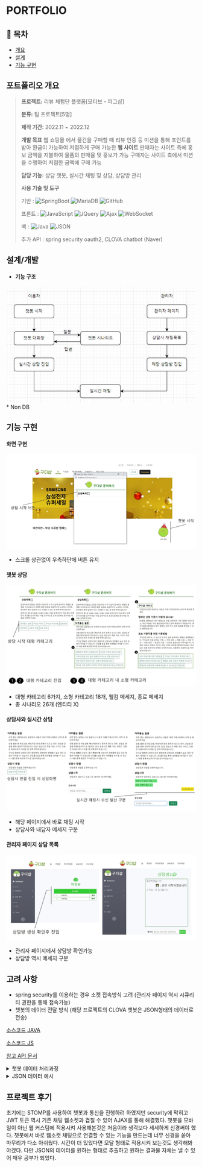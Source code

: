 # PORTFOLIO

## 📗 목차


- [개요](#포트폴리오-개요)
- [설계](#설계/개발)
- [기능 구현](#기능-구현)

## **포트폴리오 개요**

> **프로젝트:** 리뷰 체험단 플랫폼[모티브 - 퍼그샵]
>
> **분류:** 팀 프로젝트[5명]
>
> **제작 기간:** 2022.11 ~ 2022.12
>
> **개발 목표** 
> 웹 쇼핑몰 에서 물건을 구매할 때 리뷰 인증 등 미션을 통해 포인트를 받아 환금이 가능하여 저렴하게 구매 가능한 **웹 사이트**
판매자는 사이트 측에 홍보 금액을 지불하여 물품의 판매율 및 홍보가 가능
구매자는 사이트 측에서 미션을 수행하여 저렴한 금액에 구매 가능
>
> **담당 기능:** 상담 챗봇, 실시간 채팅 및 상담, 상담방 관리
>
> **사용 기술 및 도구** 
> 
> 기반  : ![SpringBoot](https://img.shields.io/badge/SpringBoot-6DB33F?style=flat-square&logo=SpringBoot&logoColor=white) ![MariaDB](https://img.shields.io/badge/MariaDB-003545?style=flat-square&logo=MariaDB&logoColor=white) ![GitHub](https://img.shields.io/badge/GitHub-181717?style=flat-square&logo=GitHub&logoColor=white)
> 
> 프론트 : ![JavaScript](https://img.shields.io/badge/JavaScript-F7DF1E?style=flat-square&logo=JavaScript&logoColor=white) ![JQuery](https://img.shields.io/badge/JQuery-0769AD?style=flat-square&logo=JQuery&logoColor=white) ![Ajax](https://img.shields.io/badge/Ajax-0063CB?style=flat-square&logo=Ajax&logoColor=white) ![WebSocket](https://img.shields.io/badge/WebSocket-FF6A00?style=flat-square&logo=WebSocket&logoColor=white)
>
> 백     : ![Java](https://img.shields.io/badge/Java-007396?style=flat-square&logo=Java&logoColor=white) ![JSON](https://img.shields.io/badge/JSON-000000?style=flat-square&logo=JSON&logoColor=white)
>
>추가 API : spring security oauth2, CLOVA chatbot (Naver)
## **설계/개발**
- #### 기능 구조
<img src=".img/diagram.JPG">
* Non DB

## **기능 구현**

#### 화면 구현

<img src=".img/main1.JPG">

- 스크롤 상관없이 우측하단에 버튼 유지


#### 챗봇 상담

<img src=".img/chatbot1.JPG">

- 대형 카테고리 6가지, 소형 카테고리 18개, 웰컴 메세지, 종료 메세지 
- 총 시나리오 26개 (엔티티 X)


#### 상담사와 실시간 상담

<img src=".img/chat1.JPG">

- 해당 페이지에서 바로 채팅 시작
- 상담사와 내담자 메세지 구분

#### 관리자 페이지 상담 목록

<img src=".img/adminchat1.JPG">

- 관리자 페이지에서 상담방 확인가능
- 상담방 역시 메세지 구분


## **고려 사항**
* spring security를 이용하는 경우 소켓 접속방식 고려
(관리자 페이지 역시 시큐리티 권한을 통해 접속가능)
* 챗봇의 데이터 전달 방식
(해당 프로젝트의 CLOVA 챗봇은 JSON형태의 데이터로 전송)

[소스코드 JAVA](https://github.com/Gobu1/GDShop/blob/Gobu1-readme/src/main/java/com/shop/goodee/chat/MainController.java)

[소스코드 JS](https://github.com/Gobu1/GDShop/blob/Gobu1-readme/src/main/resources/static/js/chat/app.js)

[참고 API 문서](https://api.ncloud-docs.com/docs/ai-application-service-chatbot-chatbot#api-%EC%98%88%EC%A0%9C)

<details markdown="1">
    <summary> 챗봇 데이터 처리과정 </summary>
<div markdown="1">
챗봇 데이터 수신 발신 처리 JAVA

``` Java
//
@RequestMapping("/sendMessage")
@ResponseBody
public String sendMessage(@RequestBody String chatMessage) throws IOException {

    URL url = new URL(apiUrl);
    String message =  getReqMessage(chatMessage);
    String encodeBase64String = makeSignature(message,secretKey);

    //api서버 접속 (서버 -> 서버 통신)		
    HttpURLConnection con = (HttpURLConnection)url.openConnection();
    con.setRequestMethod("POST");
    con.setRequestProperty("Content-Type", "application/json;UTF-8");
    con.setRequestProperty("X-NCP-CHATBOT_SIGNATURE", encodeBase64String);
    con.setDoOutput(true);
    DataOutputStream wr = new DataOutputStream(con.getOutputStream());
        
    wr.write(message.getBytes("UTF-8"));
    wr.flush();
    wr.close();
    int responseCode = con.getResponseCode();
    BufferedReader br;

    if(responseCode==200) { // 정상 호출
        BufferedReader in = new BufferedReader(
            new InputStreamReader(con.getInputStream(), "UTF-8"));
        String decodedString;
        String jsonString  = "";
        while ((decodedString = in.readLine()) != null) {
            jsonString = decodedString;
        }
            
        //받아온 값을 세팅하는 부분
        JSONParser jsonparser = new JSONParser();
        try {
            JSONObject json = (JSONObject)jsonparser.parse(jsonString);
            JSONArray bubblesArray = (JSONArray)json.get("bubbles");
            chatMessage = "";
            log.info("Response JSON => {}", bubblesArray);
            for(int i=0; i<bubblesArray.size(); i++) {
                JSONObject bubbles = (JSONObject)bubblesArray.get(i);
                JSONObject data = (JSONObject)bubbles.get("data");
                String description = "";
                description = (String)data.get("description");
                chatMessage = chatMessage + "|" + description;
            }
        } 
        catch (Exception e) {
            e.printStackTrace();
        }
    in.close();
    }
    else {  // 에러 발생
        chatMessage = con.getResponseMessage();
    }
    return chatMessage;
}

```
데이터 수신 발신 Ajax
```javascript
function commonAjax(url, parameter, type, calbak, contentType) {
    $.ajax({
        url: '/chat' + url,
        data: JSON.stringify(parameter),
        type: type,
        contentType: contentType != null ? contentType : 'application/json; charset=UTF-8',
        success: function (res) {
            calbak(res);
        },
        error: function (err) {
            console.log('error');
            calbak(err);
        }
    });
}
//수신 메세지 처리
function ajaxMessage(message) {
    const messages = message.split(['|']);
    for (let i = 1; i < messages.length; i++) {
        ((x) => {
            setTimeout(() => {
                showMessageRecive(messages[i]); //서버에 메시지 전달 후 리턴받는 메시지
            }, 300 * x);
        })(i);
    }
}

```

</div>

</details>

<details markdown="1">
    <summary> JSON 데이터 예시 </summary>

<div markdown="1">

```

챗봇 메세지 수신 발신시 데이터 예시
발신 시 JSON
{"bubbles":
	[{"data":{"description":"\"자주묻는 질문\""},"type":"text"}],
	"event":"send","version":"v2",
	"userId":"7f2eaf6f-9d7d-4df8-9992-7d9927e6800b",
	"timestamp":1675065382369}

*수신 시 JSON
[{"data":
	{"description":"자주 묻는 질문입니다! 궁금하신 내용은 아래 카테고리에서 선택 후 확인해주세요"},
	"context":[],
	"information":[{"value":"TEXT","key":"chatType"},
	{"value":"TEXT,TEXT,TEXT","key":"chatType"},
	{"value":"entity=자주묻는=자주묻는 질문","key":"tagInfo"},
	{"value":"1.0","key":"score"},
	{"value":"QNA","key":"scenarioName"},
	{"value":"QNA","key":"conversationTypes"},
	{"value":"exactMatch","key":"matchingType"},
	{"value":"SHChat","key":"domainCode"}],
	"type":"text"},
  {"data":
	{"description":"상품 불량 및 파손교환, 배송지연 등의 문제가 있으신 경우, 상담원 연결을 통해 알려주시면 됩니다. (단순 변심으로 제품 색상, 사이즈 교환은 도와드리기 어려운 점 양해 부탁드립니다.)"},
	"information":[{"value":"TEXT","key":"chatType"},
	{"value":"TEXT,TEXT,TEXT","key":"chatType"},
	{"value":"entity=자주묻는=자주묻는 질문","key":"tagInfo"},
	{"value":"1.0","key":"score"},
	{"value":"SHChat","key":"domainCode"}],
	"type":"text"},
  {"data":
	{"description":"구디샵 캠페인 선정의 경우 랜덤하게 선정되며 경쟁률이 높은 경우 당첨이 어려울 수 있습니다. 모집률 등을 통해 경쟁률을 파악할 수 있으니 이를 통해 확인해 주시면 감사하겠습니다."},
	"information":
	[{"value":"TEXT","key":"chatType"},
	{"value":"TEXT,TEXT,TEXT","key":"chatType"},
	{"value":"entity=자주묻는=자주묻는 질문","key":"tagInfo"},
	{"value":"1.0","key":"score"},
	{"value":"endOfBubble","key":"endOfBubble"},
	{"value":"SHChat","key":"domainCode"}],
	"type":"text"}]

```

</div>

</details>

## **프로젝트 후기**
초기에는 STOMP를 사용하여 챗봇과 통신을 진행하려 하였지만 security에 막히고 JWT 토큰 역시 기존 채팅 웹소켓과 겹칠 수 있어 AJAX를 통해 해결했다. 
챗봇을 모바일이 아닌 웹 커스텀에 적용시켜 사용해본것은 처음이라 생각보다 세세하게 신경써야 했다. 챗봇에서 바로 웹소캣 채팅으로 연결할 수 있는 기능을 만드는데 너무 신경을 쏟아 마무리가 다소 아쉬웠다. 시간이 더 있었다면 모달 형태로 적용시켜 보는것도 생각해봐야겠다.
다만 JSON의 데이터를 원하는 형태로 추출하고 원하는 결과물 자체는 낼 수 있어 매우 공부가 되었다.
